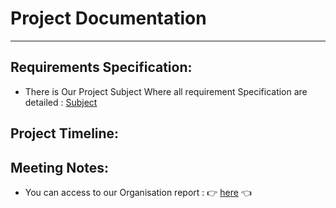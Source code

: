 # Project Documentation

---

## Requirements Specification: 
- There is Our Project Subject Where all requirement Specification are detailed : [Subject](https://intra.epitech.eu/module/2024/B-DEV-500/TLS-5-1/acti-648492/project/file/B-DEV-500_AREA.pdf)

## Project Timeline:

## Meeting Notes:

- You can access to our Organisation report :  👉 [here](https://docs.google.com/document/d/1d3uiyoxxcDENnupccUd6Gpxl384DaHy0bWsyTy-uyyc/edit?usp=sharing) 👈